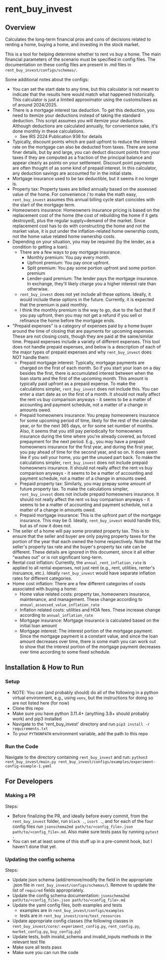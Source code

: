 # rent_buy_invest

## Overview

Calculates the long-term financial pros and cons of decisions related to renting a home, buying a home, and investing in the stock market.

This is a tool for helping determine whether to rent vs buy a home. The main financial parameters of the scenario must be specified in config files. The documentation on these config files are present in .md files in `rent_buy_invest/configs/schemas/`.

Some additional notes about the configs:
- You can set the start date to any time, but this calculator is not meant to indicate that the results here would match what happened historically. This calculator is just a limited approximator using the customs/laws as of around 2024/2025.
- There is a mortgage interest tax deduction. To get this deduction, you need to itemize your deductions instead of taking the standard deduction. This script assumes you will itemize your deductions. Although deductions are calculated annually, for convenience sake, it's done monthly in these calculations.
    - See IRS 2024 Publication 936 for details
- Typically, discount points which are paid upfront to reduce the interest rate on the mortgage can also be deducted from taxes. There are some finer details, but by and large, you can deduct discount points from your taxes if they are computed as a fraction of the principal balance and appear clearly as points on your settlement. Discount point payments are often thought of as some kind of prepaid interest. In this calculator, any deduction savings are accounted for in the initial state.
- Mortgage insurance used to be tax deductible, but it seems it no longer is.
- Property tax: Property taxes are billed annually based on the assessed value of the home. For convenience / to make the math easy, `rent_buy_invest` assumes this annual billing cycle start coincides with the start of the mortgage term.
- Homeowners insurance: Homeowners insurance pricing is based on the replacement cost of the home (the cost of rebuilding the home if it gets destroyed), plus the regular supply+demand of the market. Since replacement cost has to do with constructing the home and not the market value, it is put under the inflation-related home ownership costs, not the home value related home ownership costs.
- Depending on your situation, you may be required (by the lender, as a condition to getting a loan).
    - There are a few ways to pay mortgage insurance.
        - Monthly premium: You pay every month.
        - Upfront premium: You pay once upfront.
        - Split premium: You pay some portion upfront and some portion premium
        - Lender-paid premium: The lender pays the mortgage insurance. In exchange, they'll likely charge you a higher interest rate than otherwise.
    - `rent_buy_invest` does not yet include all these options. Ideally, it would include these options in the future. Currently, it is expected that the premium is paid monthly.
    - I think the monthly premium is the way to go, due to the fact that if you pay upfront, then you may not get a refund if you sell or refinance the home before the mortgage ends.
- "Prepaid expenses" is a category of expenses paid by a home buyer around the time of closing that are payments for upcoming expenses. These are not closing costs, though they are paid at the same/similar time. Prepaid expenses include a variety of different expenses. This tool does not handle prepaid expenses, and below is a description of each of the major types of prepaid expenses and why `rent_buy_invest` does NOT handle them:
    - Prepaid mortgage interest: Typically, mortgage payments are charged on the first of each month. So if you start your loan on a day besides the first, there is accumulated interest between when the loan starts and the first of the upcoming month. This amount is typically paid upfront as a prepaid expense. To make the calculations simpler, `rent_buy_invest` does not include this. You can enter a start date as on the first of a month. It should not really affect the rent vs buy comparison anyways - it seems to be a matter of accounting and payment schedule, not a matter of a change in amounts owed.
    - Prepaid homeowners insurance: You prepay homeowners insurance for some upcoming period of time, likely for the rest of the calendar year, or for the next 365 days, or for some set number of months. Also, it seems that you still pay periodically for homeowners insurance during the time where you're already covered, as forced prepayment for the next period. E.g., you may have a prepaid homeowners insurance for the first year, and during the first year, you pay ahead of time for the second year, and so on. It does seem like if you sell your home, you get the unused part back. To make the calculations simpler, `rent_buy_invest` does not include prepaid homeowners insurance. It should not really affect the rent vs buy comparison anyways - it seems to be a matter of accounting and payment schedule, not a matter of a change in amounts owed.
    - Prepaid property tax: Similarly, you may prepay some amount of future property tax. To make the calculations simpler, `rent_buy_invest` does not include prepaid homeowners insurance. It should not really affect the rent vs buy comparison anyways - it seems to be a matter of accounting and payment schedule, not a matter of a change in amounts owed.
    - Prepaid mortgage insurance: This is the upfront part of the mortgage insurance. This may be 0. Ideally, `rent_buy_invest` would handle this, but as of now it does not.
- The seller of a home will pay some prorated property tax. This is to ensure that the seller and buyer are only paying property taxes for the portion of the year that each owned the home respectively. Note that the seller's property tax rate and the buyer's property tax rate can be different. These details are ignored in this document, since it all either "washes out" or is not significant long-term.
- Rental cost inflation: Currently, the `annual_rent_inflation_rate` is applied to all rental expenses, not just rent (e.g., rent, utilities, renter's insruance, etc.). Ideally `rent_buy_invest` would have separate inflation rates for different categories.
- Home cost inflation: There are a few different categories of costs associated with buying a home:
    - Home value related costs: property tax, homeowners insurance, maintenance, and management. These change according to `annual_assessed_value_inflation_rate`
    - Inflation related costs: utilities and HOA fees. These increase change according to `annual_inflation_rate`
    - Mortgage insurance: Mortgage insurance is calculated based on the initial loan amount
    - Mortgage interest: The interest portion of the mortgage payment. Since the mortgage payment is a constant value, and since the loan amount decreases over time, there is some math you can work out to show that the interest portion of the mortgage payment decreases over time according to some fixed schedule.

## Installation & How to Run

### Setup
- NOTE: You can (and probably should) do all of the following in a python virtual environment, e.g., using `venv`, but the instructions for doing so are not listed here (for now)
- Clone this repo
- Make sure you have python 3.11.4+ (anything 3.8+ should probably work) and pip3 installed
- Navigate to the 'rent_buy_invest' directory and run `pip3 install -r requirements.txt`
- To your `PYTHONPATH` environment variable, add the path to this repo

### Run the Code
Navigate to the directory containing `rent_buy_invest` and run:
`python3 rent_buy_invest/main.py rent_buy_invest/configs/examples/experiment-config-example-1.yaml`

## For Developers

### Making a PR
Steps:
- Before finalizing the PR, and ideally before every commit, from the `rent_buy_invest` folder, run `black .`, `isort .`, and for each of the four config files run `jsonschema2md path/to/<config_file>.json path/to/<config_file>.md`. Also make sure tests pass by running `pytest .`
- You can set at least some of this stuff up in a pre-commit hook, but I haven't done that yet.

### Updating the config schema
Steps:
- Update json schema (add/remove/modify the field in the appropriate .json file in `rent_buy_invest/configs/schemas/`). Remove to update the list of `required` fields appropriately.
- Update the config schema documentation: `jsonschema2md path/to/<config_file>.json path/to/<config_file>.md`
- Update the yaml config files, both examples and tests
    - examples are in `rent_buy_invest/configs/examples`
    - tests are in `rent_buy_invest/core/test_resources`
- Update appropriate config classes (the following classes in `rent_buy_invest/core/`: `experiment_config.py`, `rent_config.py`, `market_config.py`, `buy_config.py`)
- Update tests, both invalid_schema and invalid_inputs methods in the relevant test file
- Make sure all tests pass
- Make sure you can run the code
